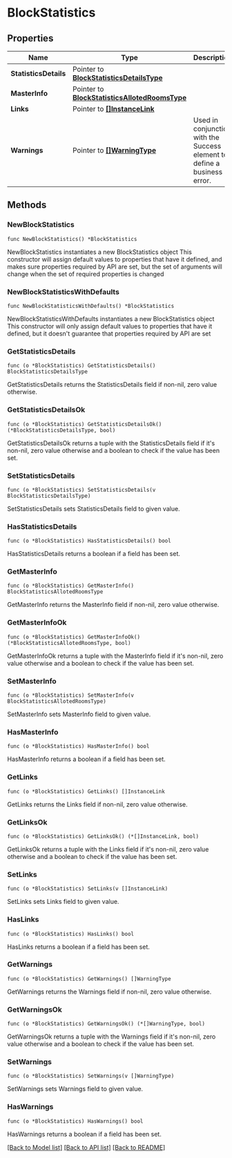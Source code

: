# BlockStatistics

## Properties

Name | Type | Description | Notes
------------ | ------------- | ------------- | -------------
**StatisticsDetails** | Pointer to [**BlockStatisticsDetailsType**](BlockStatisticsDetailsType.md) |  | [optional] 
**MasterInfo** | Pointer to [**BlockStatisticsAllotedRoomsType**](BlockStatisticsAllotedRoomsType.md) |  | [optional] 
**Links** | Pointer to [**[]InstanceLink**](InstanceLink.md) |  | [optional] 
**Warnings** | Pointer to [**[]WarningType**](WarningType.md) | Used in conjunction with the Success element to define a business error. | [optional] 

## Methods

### NewBlockStatistics

`func NewBlockStatistics() *BlockStatistics`

NewBlockStatistics instantiates a new BlockStatistics object
This constructor will assign default values to properties that have it defined,
and makes sure properties required by API are set, but the set of arguments
will change when the set of required properties is changed

### NewBlockStatisticsWithDefaults

`func NewBlockStatisticsWithDefaults() *BlockStatistics`

NewBlockStatisticsWithDefaults instantiates a new BlockStatistics object
This constructor will only assign default values to properties that have it defined,
but it doesn't guarantee that properties required by API are set

### GetStatisticsDetails

`func (o *BlockStatistics) GetStatisticsDetails() BlockStatisticsDetailsType`

GetStatisticsDetails returns the StatisticsDetails field if non-nil, zero value otherwise.

### GetStatisticsDetailsOk

`func (o *BlockStatistics) GetStatisticsDetailsOk() (*BlockStatisticsDetailsType, bool)`

GetStatisticsDetailsOk returns a tuple with the StatisticsDetails field if it's non-nil, zero value otherwise
and a boolean to check if the value has been set.

### SetStatisticsDetails

`func (o *BlockStatistics) SetStatisticsDetails(v BlockStatisticsDetailsType)`

SetStatisticsDetails sets StatisticsDetails field to given value.

### HasStatisticsDetails

`func (o *BlockStatistics) HasStatisticsDetails() bool`

HasStatisticsDetails returns a boolean if a field has been set.

### GetMasterInfo

`func (o *BlockStatistics) GetMasterInfo() BlockStatisticsAllotedRoomsType`

GetMasterInfo returns the MasterInfo field if non-nil, zero value otherwise.

### GetMasterInfoOk

`func (o *BlockStatistics) GetMasterInfoOk() (*BlockStatisticsAllotedRoomsType, bool)`

GetMasterInfoOk returns a tuple with the MasterInfo field if it's non-nil, zero value otherwise
and a boolean to check if the value has been set.

### SetMasterInfo

`func (o *BlockStatistics) SetMasterInfo(v BlockStatisticsAllotedRoomsType)`

SetMasterInfo sets MasterInfo field to given value.

### HasMasterInfo

`func (o *BlockStatistics) HasMasterInfo() bool`

HasMasterInfo returns a boolean if a field has been set.

### GetLinks

`func (o *BlockStatistics) GetLinks() []InstanceLink`

GetLinks returns the Links field if non-nil, zero value otherwise.

### GetLinksOk

`func (o *BlockStatistics) GetLinksOk() (*[]InstanceLink, bool)`

GetLinksOk returns a tuple with the Links field if it's non-nil, zero value otherwise
and a boolean to check if the value has been set.

### SetLinks

`func (o *BlockStatistics) SetLinks(v []InstanceLink)`

SetLinks sets Links field to given value.

### HasLinks

`func (o *BlockStatistics) HasLinks() bool`

HasLinks returns a boolean if a field has been set.

### GetWarnings

`func (o *BlockStatistics) GetWarnings() []WarningType`

GetWarnings returns the Warnings field if non-nil, zero value otherwise.

### GetWarningsOk

`func (o *BlockStatistics) GetWarningsOk() (*[]WarningType, bool)`

GetWarningsOk returns a tuple with the Warnings field if it's non-nil, zero value otherwise
and a boolean to check if the value has been set.

### SetWarnings

`func (o *BlockStatistics) SetWarnings(v []WarningType)`

SetWarnings sets Warnings field to given value.

### HasWarnings

`func (o *BlockStatistics) HasWarnings() bool`

HasWarnings returns a boolean if a field has been set.


[[Back to Model list]](../README.md#documentation-for-models) [[Back to API list]](../README.md#documentation-for-api-endpoints) [[Back to README]](../README.md)


